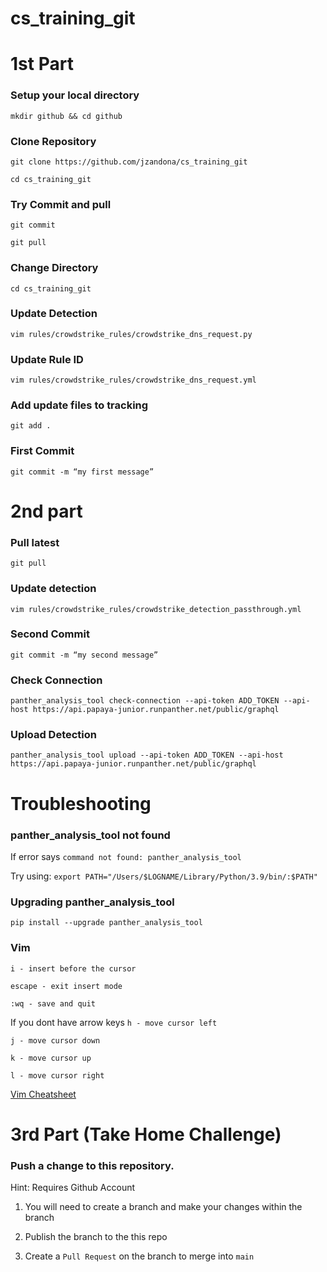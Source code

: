# cs_training_git

# 1st Part
### Setup your local directory
`mkdir github && cd github`

### Clone Repository
`git clone https://github.com/jzandona/cs_training_git`

`cd cs_training_git`

### Try Commit and pull
`git commit` 

`git pull`


### Change Directory
`cd cs_training_git` 

### Update Detection
`vim rules/crowdstrike_rules/crowdstrike_dns_request.py`

### Update Rule ID
`vim rules/crowdstrike_rules/crowdstrike_dns_request.yml`

### Add update files to tracking
`git add .`

### First Commit 
`git commit -m “my first message”`

# 2nd part
### Pull latest
`git pull`

### Update detection
`vim rules/crowdstrike_rules/crowdstrike_detection_passthrough.yml`

### Second Commit
`git commit -m “my second message”`

### Check Connection 
`panther_analysis_tool check-connection --api-token ADD_TOKEN --api-host https://api.papaya-junior.runpanther.net/public/graphql`

### Upload Detection
`panther_analysis_tool upload --api-token ADD_TOKEN --api-host https://api.papaya-junior.runpanther.net/public/graphql`

# Troubleshooting
### panther_analysis_tool not found
If error says `command not found: panther_analysis_tool`

Try using:
`export PATH="/Users/$LOGNAME/Library/Python/3.9/bin/:$PATH"` 

### Upgrading panther_analysis_tool
`pip install --upgrade panther_analysis_tool`

### Vim
`i - insert before the cursor`

`escape - exit insert mode`

`:wq - save and quit`

If you dont have arrow keys
`h - move cursor left`

`j - move cursor down`

`k - move cursor up`

`l - move cursor right`


[Vim Cheatsheet](https://vim.rtorr.com/)

# 3rd Part (Take Home Challenge)

### Push a change to this repository. 
Hint: Requires Github Account
1. You will need to create a branch and make your changes within the branch

2. Publish the branch to the this repo

3. Create a `Pull Request` on the branch to merge into `main`